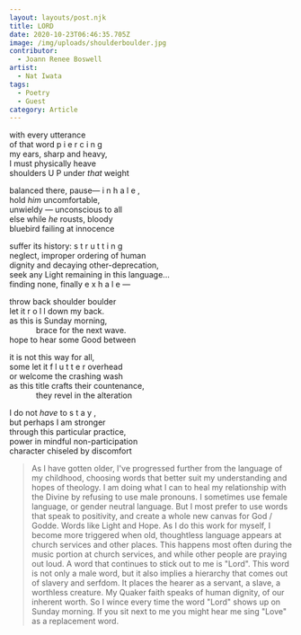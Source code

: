 ```yaml
---
layout: layouts/post.njk
title: LORD
date: 2020-10-23T06:46:35.705Z
image: /img/uploads/shoulderboulder.jpg
contributor:
  - Joann Renee Boswell
artist:
  - Nat Iwata
tags:
  - Poetry
  - Guest
category: Article
---
```

with every utterance\
of that word p i e r c i n g\
my ears, sharp and heavy,\
I must physically heave\
shoulders U P under *that* weight

balanced there, pause— i n h a l e ,\
hold *him* uncomfortable,\
unwieldy — unconscious to all\
else while *he* rousts, bloody\
bluebird failing at innocence

suffer its history: s t r u t t i n g\
neglect, improper ordering of human\
dignity and decaying other-deprecation,\
seek any Light remaining in this language...\
finding none, finally e x h a l e —

throw back shoulder boulder\
let it r o l l down my back.\
as this is Sunday morning,\
&nbsp;&nbsp;&nbsp;&nbsp;&nbsp;&nbsp;&nbsp;&nbsp;&nbsp;&nbsp;&nbsp;&nbsp;brace for the next wave.\
hope to hear some Good between

it is not this way for all,\
some let it f l u t t e r overhead\
or welcome the crashing wash\
as this title crafts their countenance,\
&nbsp;&nbsp;&nbsp;&nbsp;&nbsp;&nbsp;&nbsp;&nbsp;&nbsp;&nbsp;&nbsp;&nbsp;they revel in the alteration

I do not *have* to s t a y ,\
but perhaps I am stronger\
through this particular practice,\
power in mindful non-participation\
character chiseled by discomfort

> As I have gotten older, I've progressed further from the language of my childhood, choosing words that better suit my understanding and hopes of theology. I am doing what I can to heal my relationship with the Divine by refusing to use male pronouns. I sometimes use female language, or gender neutral language. But I most prefer to use words that speak to positivity, and create a whole new canvas for God / Godde. Words like Light and Hope. As I do this work for myself, I become more triggered when old, thoughtless language appears at church services and other places. This happens most often during the music portion at church services, and while other people are praying out loud. A word that continues to stick out to me is "Lord". This word is not only a male word, but it also implies a hierarchy that comes out of slavery and serfdom. It places the hearer as a servant, a slave, a worthless creature. My Quaker faith speaks of human dignity, of our inherent worth. So I wince every time the word "Lord" shows up on Sunday morning. If you sit next to me you might hear me sing "Love" as a replacement word.